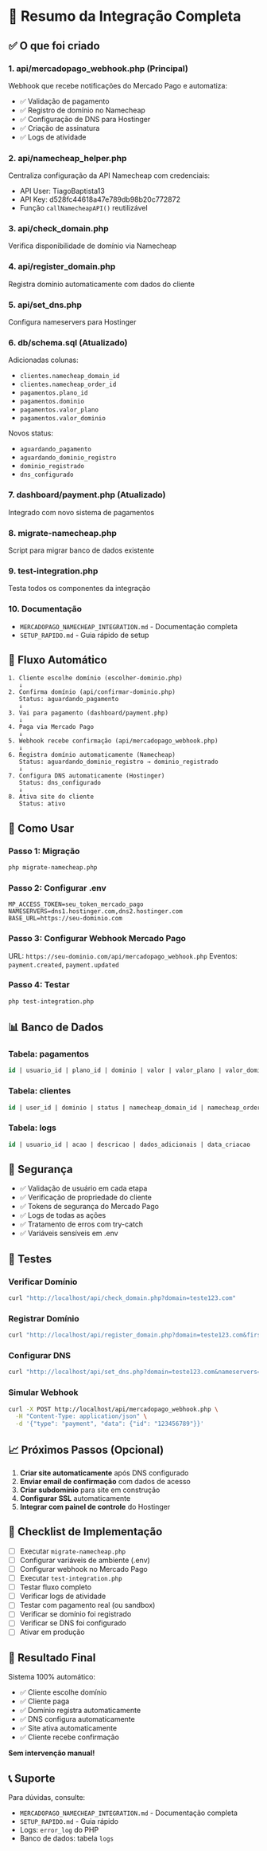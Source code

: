 # 🎯 Resumo da Integração Completa

## ✅ O que foi criado

### 1. **api/mercadopago_webhook.php** (Principal)
Webhook que recebe notificações do Mercado Pago e automatiza:
- ✅ Validação de pagamento
- ✅ Registro de domínio no Namecheap
- ✅ Configuração de DNS para Hostinger
- ✅ Criação de assinatura
- ✅ Logs de atividade

### 2. **api/namecheap_helper.php**
Centraliza configuração da API Namecheap com credenciais:
- API User: TiagoBaptista13
- API Key: d528fc44618a47e789db98b20c772872
- Função `callNamecheapAPI()` reutilizável

### 3. **api/check_domain.php**
Verifica disponibilidade de domínio via Namecheap

### 4. **api/register_domain.php**
Registra domínio automaticamente com dados do cliente

### 5. **api/set_dns.php**
Configura nameservers para Hostinger

### 6. **db/schema.sql** (Atualizado)
Adicionadas colunas:
- `clientes.namecheap_domain_id`
- `clientes.namecheap_order_id`
- `pagamentos.plano_id`
- `pagamentos.dominio`
- `pagamentos.valor_plano`
- `pagamentos.valor_dominio`

Novos status:
- `aguardando_pagamento`
- `aguardando_dominio_registro`
- `dominio_registrado`
- `dns_configurado`

### 7. **dashboard/payment.php** (Atualizado)
Integrado com novo sistema de pagamentos

### 8. **migrate-namecheap.php**
Script para migrar banco de dados existente

### 9. **test-integration.php**
Testa todos os componentes da integração

### 10. **Documentação**
- `MERCADOPAGO_NAMECHEAP_INTEGRATION.md` - Documentação completa
- `SETUP_RAPIDO.md` - Guia rápido de setup

## 🔄 Fluxo Automático

```
1. Cliente escolhe domínio (escolher-dominio.php)
   ↓
2. Confirma domínio (api/confirmar-dominio.php)
   Status: aguardando_pagamento
   ↓
3. Vai para pagamento (dashboard/payment.php)
   ↓
4. Paga via Mercado Pago
   ↓
5. Webhook recebe confirmação (api/mercadopago_webhook.php)
   ↓
6. Registra domínio automaticamente (Namecheap)
   Status: aguardando_dominio_registro → dominio_registrado
   ↓
7. Configura DNS automaticamente (Hostinger)
   Status: dns_configurado
   ↓
8. Ativa site do cliente
   Status: ativo
```

## 🚀 Como Usar

### Passo 1: Migração
```bash
php migrate-namecheap.php
```

### Passo 2: Configurar .env
```env
MP_ACCESS_TOKEN=seu_token_mercado_pago
NAMESERVERS=dns1.hostinger.com,dns2.hostinger.com
BASE_URL=https://seu-dominio.com
```

### Passo 3: Configurar Webhook Mercado Pago
URL: `https://seu-dominio.com/api/mercadopago_webhook.php`
Eventos: `payment.created`, `payment.updated`

### Passo 4: Testar
```bash
php test-integration.php
```

## 📊 Banco de Dados

### Tabela: pagamentos
```sql
id | usuario_id | plano_id | dominio | valor | valor_plano | valor_dominio | status | mercadopago_payment_id | data_criacao
```

### Tabela: clientes
```sql
id | user_id | dominio | status | namecheap_domain_id | namecheap_order_id | data_criacao
```

### Tabela: logs
```sql
id | usuario_id | acao | descricao | dados_adicionais | data_criacao
```

## 🔐 Segurança

- ✅ Validação de usuário em cada etapa
- ✅ Verificação de propriedade do cliente
- ✅ Tokens de segurança do Mercado Pago
- ✅ Logs de todas as ações
- ✅ Tratamento de erros com try-catch
- ✅ Variáveis sensíveis em .env

## 🧪 Testes

### Verificar Domínio
```bash
curl "http://localhost/api/check_domain.php?domain=teste123.com"
```

### Registrar Domínio
```bash
curl "http://localhost/api/register_domain.php?domain=teste123.com&firstName=Tiago&lastName=Baptista&email=test@example.com"
```

### Configurar DNS
```bash
curl "http://localhost/api/set_dns.php?domain=teste123.com&nameservers=dns1.hostinger.com,dns2.hostinger.com"
```

### Simular Webhook
```bash
curl -X POST http://localhost/api/mercadopago_webhook.php \
  -H "Content-Type: application/json" \
  -d '{"type": "payment", "data": {"id": "123456789"}}'
```

## 📈 Próximos Passos (Opcional)

1. **Criar site automaticamente** após DNS configurado
2. **Enviar email de confirmação** com dados de acesso
3. **Criar subdomínio** para site em construção
4. **Configurar SSL** automaticamente
5. **Integrar com painel de controle** do Hostinger

## 📝 Checklist de Implementação

- [ ] Executar `migrate-namecheap.php`
- [ ] Configurar variáveis de ambiente (.env)
- [ ] Configurar webhook no Mercado Pago
- [ ] Executar `test-integration.php`
- [ ] Testar fluxo completo
- [ ] Verificar logs de atividade
- [ ] Testar com pagamento real (ou sandbox)
- [ ] Verificar se domínio foi registrado
- [ ] Verificar se DNS foi configurado
- [ ] Ativar em produção

## 🎉 Resultado Final

Sistema 100% automático:
- ✅ Cliente escolhe domínio
- ✅ Cliente paga
- ✅ Domínio registra automaticamente
- ✅ DNS configura automaticamente
- ✅ Site ativa automaticamente
- ✅ Cliente recebe confirmação

**Sem intervenção manual!**

## 📞 Suporte

Para dúvidas, consulte:
- `MERCADOPAGO_NAMECHEAP_INTEGRATION.md` - Documentação completa
- `SETUP_RAPIDO.md` - Guia rápido
- Logs: `error_log` do PHP
- Banco de dados: tabela `logs`
